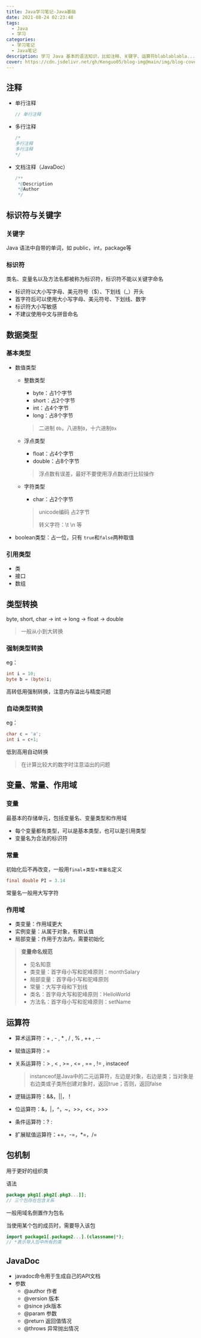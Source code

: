 ```yaml
---
title: Java学习笔记-Java基础
date: 2021-08-24 02:23:48
tags: 
  - Java
  - 学习
categories:
  - 学习笔记
  - Java笔记
description: 学习 Java 基本的语法知识，比如注释、关键字、运算符blablablabla......有其他语言基础学起来果然轻松不少
cover: https://cdn.jsdelivr.net/gh/Kenguo05/blog-img@main/img/blog-cover/Java.jpg
---
```


## 注释

+ 单行注释

  ```java
  // 单行注释
  ```

+ 多行注释

  ```java
  /*
  多行注释
  多行注释
  */
  ```

+ 文档注释（JavaDoc）

  ```java
  /**
   *@Description
   *@Author
   */
  ```

## 标识符与关键字

### 关键字

Java 语法中自带的单词，如 public，int，package等

### 标识符

类名、变量名以及方法名都被称为标识符，标识符不能以关键字命名

+ 标识符以大小写字母、美元符号（$）、下划线（_）开头
+ 首字符后可以使用大小写字母、美元符号、下划线、数字
+ 标识符大小写敏感
+ 不建议使用中文与拼音命名

## 数据类型

### 基本类型

+ 数值类型

  + 整数类型

    + byte：占1个字节
    + short：占2个字节
    + int：占4个字节
    + long：占8个字节

    > 二进制 `0b`，八进制`0`，十六进制`0x`

  + 浮点类型

    + float：占4个字节
    + double：占8个字节

    > 浮点数有误差，最好不要使用浮点数进行比较操作

  + 字符类型

    + char：占2个字节

    > unicode编码 占2字节
    >
    > 转义字符：\t \n 等

+ boolean类型：占一位，只有 `true`和`false`两种取值

### 引用类型

+ 类
+ 接口
+ 数组

## 类型转换

byte, short, char -> int -> long -> float -> double

> 一般从小到大转换

### 强制类型转换

eg：

```java
int i = 10;
byte b = (byte)i;
```

高转低用强制转换，注意内存溢出与精度问题

### 自动类型转换

eg：

```java
char c = 'a';
int i = c+1;
```

低到高用自动转换

> 在计算比较大的数字时注意溢出的问题

## 变量、常量、作用域

### 变量

最基本的存储单元，包括变量名、变量类型和作用域

+ 每个变量都有类型，可以是基本类型，也可以是引用类型
+ 变量名为合法的标识符

### 常量

初始化后不再改变，一般用`final`+`类型`+`常量名`定义

```java
final double PI = 3.14
```

常量名一般用大写字符

### 作用域

+ 类变量：作用域更大
+ 实例变量：从属于对象，有默认值
+ 局部变量：作用于方法内，需要初始化

> **变量命名规范**
>
> + 见名知意
> + 类变量：首字母小写和驼峰原则：monthSalary
> + 局部变量：首字母小写和驼峰原则
> + 常量：大写字母和下划线
> + 类名：首字母大写和驼峰原则：HelloWorld
> + 方法名：首字母小写和驼峰原则：setName

## 运算符

+ 算术运算符：+ , - , * , / , % , ++ , --

+ 赋值运算符：=

+ 关系运算符：> , < , >= , <= , == , != , instaceof

  > instanceof是Java中的二元运算符，左边是对象，右边是类；当对象是右边类或子类所创建对象时，返回true；否则，返回false

+ 逻辑运算符：&&，||， !

+ 位运算符：&，|，^，~，>>，<<，>>>

+ 条件运算符：? : 

+ 扩展赋值运算符：+=，-=，*=，/=

## 包机制

用于更好的组织类

语法

```java
package pkg1[.pkg2[.pkg3...]];
// 三个包存在包含关系
```

一般用域名倒置作为包名

当使用某个包的成员时，需要导入该包

```java
import package1[.package2...].(classname|*);
// *表示导入包中所有的类
```

## JavaDoc

+ javadoc命令用于生成自己的API文档
+ 参数
  + @author 作者
  + @version 版本
  + @since jdk版本
  + @param 参数
  + @return 返回值情况
  + @throws 异常抛出情况
